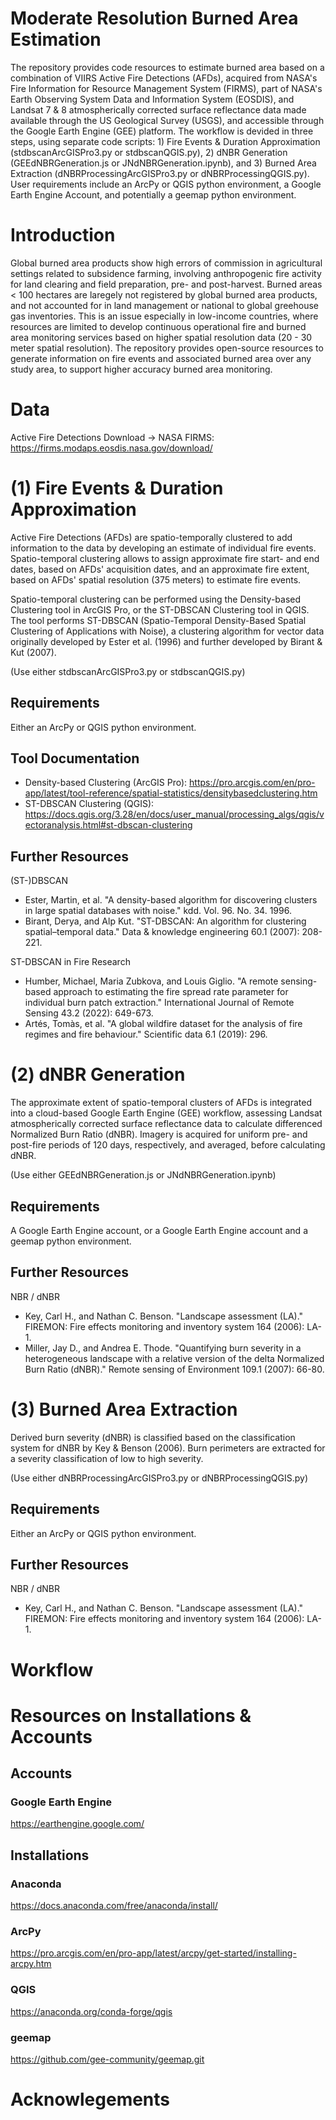 # Moderate Resolution Burned Area Estimation
The repository provides code resources to estimate burned area based on a combination of VIIRS Active Fire Detections (AFDs), acquired from NASA's Fire Information for Resource Management System (FIRMS), part of NASA's Earth Observing System Data and Information System (EOSDIS), and Landsat 7 &amp; 8 atmospherically corrected surface reflectance data made available through the US Geological Survey (USGS), and accessible through the Google Earth Engine (GEE) platform. The workflow is devided in three steps, using separate code scripts: 1) Fire Events & Duration Approximation (stdbscanArcGISPro3.py or stdbscanQGIS.py), 2) dNBR Generation (GEEdNBRGeneration.js or JNdNBRGeneration.ipynb), and 3) Burned Area Extraction (dNBRProcessingArcGISPro3.py or dNBRProcessingQGIS.py). User requirements include an ArcPy or QGIS python environment, a Google Earth Engine Account, and potentially a geemap python environment.

# Introduction
Global burned area products show high errors of commission in agricultural settings related to subsidence farming, involving anthropogenic fire activity for land clearing and field preparation, pre- and post-harvest. Burned areas < 100 hectares are laregely not registered by global burned area products, and not accounted for in land management or national to global greehouse gas inventories. This is an issue especially in low-income countries, where resources are limited to develop continuous operational fire and burned area monitoring services based on higher spatial resolution data (20 - 30 meter spatial resolution). The repository provides open-source resources to generate information on fire events and associated burned area over any study area, to support higher accuracy burned area monitoring.

# Data
Active Fire Detections Download -> NASA FIRMS: https://firms.modaps.eosdis.nasa.gov/download/

# (1) Fire Events & Duration Approximation
Active Fire Detections (AFDs) are spatio-temporally clustered to add information to the data by developing an estimate of individual fire events. Spatio-temporal clustering allows to assign approximate fire start- and end dates, based on AFDs' acquisition dates, and an approximate fire extent, based on AFDs' spatial resolution (375 meters) to estimate fire events.

Spatio-temporal clustering can be performed using the Density-based Clustering tool in ArcGIS Pro, or the ST-DBSCAN Clustering tool in QGIS. The tool performs ST-DBSCAN (Spatio-Temporal Density-Based Spatial Clustering of Applications with Noise), a clustering algorithm for vector data originally developed by Ester et al. (1996) and further developed by Birant & Kut (2007).

(Use either stdbscanArcGISPro3.py or stdbscanQGIS.py)

## Requirements
Either an ArcPy or QGIS python environment.

## Tool Documentation
* Density-based Clustering (ArcGIS Pro): https://pro.arcgis.com/en/pro-app/latest/tool-reference/spatial-statistics/densitybasedclustering.htm
* ST-DBSCAN Clustering (QGIS): https://docs.qgis.org/3.28/en/docs/user_manual/processing_algs/qgis/vectoranalysis.html#st-dbscan-clustering

## Further Resources
(ST-)DBSCAN
* Ester, Martin, et al. "A density-based algorithm for discovering clusters in large spatial databases with noise." kdd. Vol. 96. No. 34. 1996.
* Birant, Derya, and Alp Kut. "ST-DBSCAN: An algorithm for clustering spatial–temporal data." Data & knowledge engineering 60.1 (2007): 208-221.

ST-DBSCAN in Fire Research
* Humber, Michael, Maria Zubkova, and Louis Giglio. "A remote sensing-based approach to estimating the fire spread rate parameter for individual burn patch extraction." International Journal of Remote Sensing 43.2 (2022): 649-673.
* Artés, Tomàs, et al. "A global wildfire dataset for the analysis of fire regimes and fire behaviour." Scientific data 6.1 (2019): 296.

# (2) dNBR Generation
The approximate extent of spatio-temporal clusters of AFDs is integrated into a cloud-based Google Earth Engine (GEE) workflow, assessing Landsat atmospherically corrected surface reflectance data to calculate differenced Normalized Burn Ratio (dNBR). Imagery is acquired for uniform pre- and post-fire periods of 120 days, respectively, and averaged, before calculating dNBR.

(Use either GEEdNBRGeneration.js or JNdNBRGeneration.ipynb)

## Requirements
A Google Earth Engine account, or a Google Earth Engine account and a geemap python environment.

## Further Resources
NBR / dNBR
* Key, Carl H., and Nathan C. Benson. "Landscape assessment (LA)." FIREMON: Fire effects monitoring and inventory system 164 (2006): LA-1.
* Miller, Jay D., and Andrea E. Thode. "Quantifying burn severity in a heterogeneous landscape with a relative version of the delta Normalized Burn Ratio (dNBR)." Remote sensing of Environment 109.1 (2007): 66-80.

# (3) Burned Area Extraction
Derived burn severity (dNBR) is classified based on the classification system for dNBR by Key & Benson (2006). Burn perimeters are extracted for a severity classification of low to high severity.

(Use either dNBRProcessingArcGISPro3.py or dNBRProcessingQGIS.py)

## Requirements
Either an ArcPy or QGIS python environment.

## Further Resources
NBR / dNBR
* Key, Carl H., and Nathan C. Benson. "Landscape assessment (LA)." FIREMON: Fire effects monitoring and inventory system 164 (2006): LA-1.

# Workflow


# Resources on Installations & Accounts
## Accounts
### Google Earth Engine
https://earthengine.google.com/
## Installations
### Anaconda
https://docs.anaconda.com/free/anaconda/install/
### ArcPy
https://pro.arcgis.com/en/pro-app/latest/arcpy/get-started/installing-arcpy.htm
### QGIS
https://anaconda.org/conda-forge/qgis
### geemap
https://github.com/gee-community/geemap.git

# Acknowlegements
